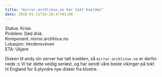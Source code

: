 ```yaml
---
title: "mirror.archlinux.no har tatt kvelden"
date: 2018-01-21T16:10:47+01:00
---
```


Status: Krise.  
Problem: Død disk.  
Komponent: mirror.archlinux.no  
Lokasjon: Verdensveven  
ETA: Ukjent  

Disken til andy sin server har tatt kvelden, så `mirror.archlinux.no` er derfor nede :c
Vi tar dette veldig seriøst, og har sendt våre beste vikinger på tokt til England for å plyndre nye disker fra klostre.

